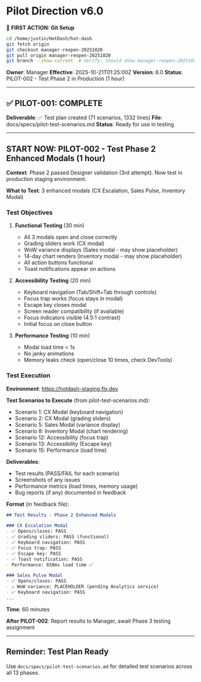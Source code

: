 # Pilot Direction v6.0

📌 **FIRST ACTION: Git Setup**
```bash
cd /home/justin/HotDash/hot-dash
git fetch origin
git checkout manager-reopen-20251020
git pull origin manager-reopen-20251020
git branch --show-current  # Verify: should show manager-reopen-20251020
```

**Owner**: Manager
**Effective**: 2025-10-21T01:25:00Z
**Version**: 6.0
**Status**: PILOT-002 - Test Phase 2 in Production (1 hour)

---

## ✅ PILOT-001: COMPLETE

**Deliverable**: ✅ Test plan created (71 scenarios, 1332 lines)
**File**: docs/specs/pilot-test-scenarios.md
**Status**: Ready for use in testing

---

## START NOW: PILOT-002 - Test Phase 2 Enhanced Modals (1 hour)

**Context**: Phase 2 passed Designer validation (3rd attempt). Now test in production staging environment.

**What to Test**: 3 enhanced modals (CX Escalation, Sales Pulse, Inventory Modal)

### Test Objectives

1. **Functional Testing** (30 min)
   - All 3 modals open and close correctly
   - Grading sliders work (CX modal)
   - WoW variance displays (Sales modal - may show placeholder)
   - 14-day chart renders (Inventory modal - may show placeholder)
   - All action buttons functional
   - Toast notifications appear on actions

2. **Accessibility Testing** (20 min)
   - Keyboard navigation (Tab/Shift+Tab through controls)
   - Focus trap works (focus stays in modal)
   - Escape key closes modal
   - Screen reader compatibility (if available)
   - Focus indicators visible (4.5:1 contrast)
   - Initial focus on close button

3. **Performance Testing** (10 min)
   - Modal load time < 1s
   - No janky animations
   - Memory leaks check (open/close 10 times, check DevTools)

### Test Execution

**Environment**: https://hotdash-staging.fly.dev

**Test Scenarios to Execute** (from pilot-test-scenarios.md):
- Scenario 1: CX Modal (keyboard navigation)
- Scenario 2: CX Modal (grading sliders)
- Scenario 5: Sales Modal (variance display)
- Scenario 8: Inventory Modal (chart rendering)
- Scenario 12: Accessibility (focus trap)
- Scenario 13: Accessibility (Escape key)
- Scenario 15: Performance (load time)

**Deliverables**:
- Test results (PASS/FAIL for each scenario)
- Screenshots of any issues
- Performance metrics (load times, memory usage)
- Bug reports (if any) documented in feedback

**Format** (in feedback file):
```md
## Test Results - Phase 2 Enhanced Modals

### CX Escalation Modal
- ✅ Opens/closes: PASS
- ✅ Grading sliders: PASS (functional)
- ✅ Keyboard navigation: PASS
- ✅ Focus trap: PASS
- ✅ Escape key: PASS
- ✅ Toast notification: PASS
- Performance: 650ms load time ✅

### Sales Pulse Modal
- ✅ Opens/closes: PASS
- ⚠️ WoW variance: PLACEHOLDER (pending Analytics service)
- ✅ Keyboard navigation: PASS
...
```

**Time**: 60 minutes

**After PILOT-002**: Report results to Manager, await Phase 3 testing assignment

---

## Reminder: Test Plan Ready

Use `docs/specs/pilot-test-scenarios.md` for detailed test scenarios across all 13 phases.
